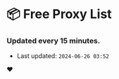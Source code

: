 # :package: Free Proxy List
### Updated every 15 minutes.

- Last updated: `2024-06-26 03:52`

:heart:
